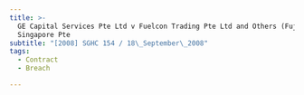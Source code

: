 ```yaml
---
title: >-
  GE Capital Services Pte Ltd v Fuelcon Trading Pte Ltd and Others (Fuji Xerox
  Singapore Pte
subtitle: "[2008] SGHC 154 / 18\_September\_2008"
tags:
  - Contract
  - Breach

---
```


